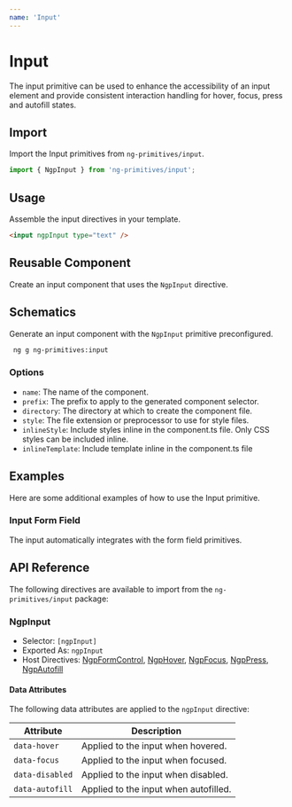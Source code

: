 ```yaml
---
name: 'Input'
---
```


# Input

The input primitive can be used to enhance the accessibility of an input element and provide consistent interaction handling for hover, focus, press and autofill states.

<docs-example name="input"></docs-example>

## Import

Import the Input primitives from `ng-primitives/input`.

```ts
import { NgpInput } from 'ng-primitives/input';
```

## Usage

Assemble the input directives in your template.

```html
<input ngpInput type="text" />
```

## Reusable Component

Create an input component that uses the `NgpInput` directive.

<docs-snippet name="input"></docs-snippet>

## Schematics

Generate an input component with the `NgpInput` primitive preconfigured.

```bash npm
 ng g ng-primitives:input
```

### Options

- `name`: The name of the component.
- `prefix`: The prefix to apply to the generated component selector.
- `directory`: The directory at which to create the component file.
- `style`: The file extension or preprocessor to use for style files.
- `inlineStyle`: Include styles inline in the component.ts file. Only CSS styles can be included inline.
- `inlineTemplate`: Include template inline in the component.ts file

## Examples

Here are some additional examples of how to use the Input primitive.

### Input Form Field

The input automatically integrates with the form field primitives.

<docs-example name="input-form-field"></docs-example>

## API Reference

The following directives are available to import from the `ng-primitives/input` package:

### NgpInput

- Selector: `[ngpInput]`
- Exported As: `ngpInput`
- Host Directives: [NgpFormControl](/primitives/form-field), [NgpHover](/interactions/hover), [NgpFocus](/interactions/focus), [NgpPress](/interactions/press), [NgpAutofill](/utilities/autofill)

#### Data Attributes

The following data attributes are applied to the `ngpInput` directive:

| Attribute       | Description                           |
| --------------- | ------------------------------------- |
| `data-hover`    | Applied to the input when hovered.    |
| `data-focus`    | Applied to the input when focused.    |
| `data-disabled` | Applied to the input when disabled.   |
| `data-autofill` | Applied to the input when autofilled. |
